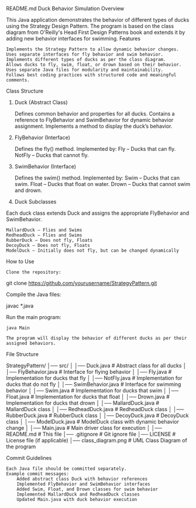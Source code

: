 README.md
Duck Behavior Simulation
Overview

This Java application demonstrates the behavior of different types of ducks using the Strategy Design Pattern. The program is based on the class diagram from O'Reilly's Head First Design Patterns book and extends it by adding new behavior interfaces for swimming.
Features

    Implements the Strategy Pattern to allow dynamic behavior changes.
    Uses separate interfaces for fly behavior and swim behavior.
    Implements different types of ducks as per the class diagram.
    Allows ducks to fly, swim, float, or drown based on their behavior.
    Uses separate Java files for modularity and maintainability.
    Follows best coding practices with structured code and meaningful comments.

Class Structure
1. Duck (Abstract Class)

    Defines common behavior and properties for all ducks.
    Contains a reference to FlyBehavior and SwimBehavior for dynamic behavior assignment.
    Implements a method to display the duck’s behavior.

2. FlyBehavior (Interface)

    Defines the fly() method.
    Implemented by:
        Fly – Ducks that can fly.
        NotFly – Ducks that cannot fly.

3. SwimBehavior (Interface)

    Defines the swim() method.
    Implemented by:
        Swim – Ducks that can swim.
        Float – Ducks that float on water.
        Drown – Ducks that cannot swim and drown.

4. Duck Subclasses

Each duck class extends Duck and assigns the appropriate FlyBehavior and SwimBehavior.

    MallardDuck – Flies and Swims
    RedheadDuck – Flies and Swims
    RubberDuck – Does not fly, Floats
    DecoyDuck – Does not fly, Floats
    ModelDuck – Initially does not fly, but can be changed dynamically

How to Use

    Clone the repository:

git clone https://github.com/yourusername/StrategyPattern.git

Compile the Java files:

javac *.java

Run the main program:

    java Main

    The program will display the behavior of different ducks as per their assigned behaviors.

File Structure

StrategyPattern/
│── src/
│   │── Duck.java               # Abstract class for all ducks
│   │── FlyBehavior.java        # Interface for flying behavior
│   │── Fly.java                # Implementation for ducks that fly
│   │── NotFly.java             # Implementation for ducks that do not fly
│   │── SwimBehavior.java       # Interface for swimming behavior
│   │── Swim.java               # Implementation for ducks that swim
│   │── Float.java              # Implementation for ducks that float
│   │── Drown.java              # Implementation for ducks that drown
│   │── MallardDuck.java        # MallardDuck class
│   │── RedheadDuck.java        # RedheadDuck class
│   │── RubberDuck.java         # RubberDuck class
│   │── DecoyDuck.java          # DecoyDuck class
│   │── ModelDuck.java          # ModelDuck class with dynamic behavior change
│   │── Main.java               # Main driver class for execution
│
│── README.md                   # This file
│── .gitignore                   # Git ignore file
│── LICENSE                      # License file (if applicable)
│── class_diagram.png            # UML Class Diagram of the program

Commit Guidelines

    Each Java file should be committed separately.
    Example commit messages:
        Added abstract class Duck with behavior references
        Implemented FlyBehavior and SwimBehavior interfaces
        Added Swim, Float, and Drown classes for swim behavior
        Implemented MallardDuck and RedheadDuck classes
        Updated Main.java with duck behavior execution




